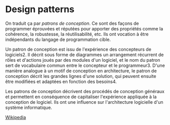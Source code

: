 # Design patterns

On traduit ça par *patrons de conception*. Ce sont des façons de programmer éprouvées et réputées pour apporter des propriétés comme la cohérence, la robustesse, la réutilisabilité, etc. Ils ont vocation à être indépendants du langage de programmation cible.

Un patron de conception est issu de l'expérience des concepteurs de logiciels2. Il décrit sous forme de diagrammes un arrangement récurrent de rôles et d'actions joués par des modules d'un logiciel, et le nom du patron sert de vocabulaire commun entre le concepteur et le programmeur3. D'une manière analogue à un motif de conception en architecture, le patron de conception décrit les grandes lignes d'une solution, qui peuvent ensuite être modifiées et adaptées en fonction des besoins4.

Les patrons de conception décrivent des procédés de conception généraux et permettent en conséquence de capitaliser l'expérience appliquée à la conception de logiciel. Ils ont une influence sur l'architecture logicielle d'un système informatique.

[Wikipedia](https://fr.wikipedia.org/wiki/Patron_de_conception)


